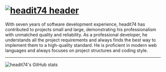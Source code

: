 # [![headit74 header](https://github.com/headit74/headit74/blob/main/image/gh-banner.png?raw=true)](https://github.com/headit74)


With seven years of software development experience, headit74 has contributed to projects small and large, demonstrating his professionalism with unmatched quality and reliability. As a professional developer, he understands all the project requirements and always finds the best way to implement them to a high-quality standard. He is proficient in modern web languages and always focuses on project structures and coding style.

---

![headit74's GitHub stats](https://github-readme-stats.vercel.app/api?username=headit74&show_icons=true&count_private=true)
